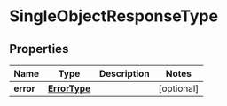 
# SingleObjectResponseType

## Properties
Name | Type | Description | Notes
------------ | ------------- | ------------- | -------------
**error** | [**ErrorType**](ErrorType.md) |  |  [optional]



